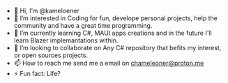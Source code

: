 - 👋 Hi, I’m @kameloener
- 👀 I’m interested in Coding for fun, develope personal projects, help the community and have a great time programming.
- 🌱 I’m currently learning C#, MAUI apps creations and in the future I'll learn Blazer implemantations within.
- 💞️ I’m looking to collaborate on Any C# repository that befits my interest, or open sources projects.
- 📫 How to reach me send me a email on chameleoner@proton.me
- ⚡ Fun fact: Life?

